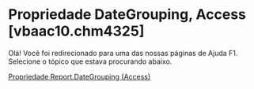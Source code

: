 
# Propriedade DateGrouping, Access [vbaac10.chm4325]

Olá! Você foi redirecionado para uma das nossas páginas de Ajuda F1. Selecione o tópico que estava procurando abaixo.

[Propriedade Report.DateGrouping (Access)](http://msdn.microsoft.com/library/e2495aa7-06e9-8eaf-81d8-182c7d51559c%28Office.15%29.aspx)
